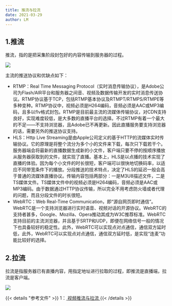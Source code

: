 ```yaml
---
title: 推流与拉流
date: 2021-03-29
author: LM
---
```


## 1.推流

推流，指的是把采集阶段封包好的内容传输到服务器的过程。

![](/images/drawingbed/img/202204291730234.png)

主流的推送协议和优缺点如下：

- RTMP：Real Time Messaging Protocol（实时消息传输协议），是Adobe公司为Flash/AIR平台和服务器之间音、视频及数据传输开发的实时消息传送协议。RTMP协议基于TCP，包括RTMP基本协议及RTMPT/RTMPS/RTMPE等多种变种。RTMP协议中，视频必须是H264编码，音频必须是AAC或MP3编码，且多以flv格式封包。RTMP是目前最主流的流媒体传输协议，对CDN支持良好，实现难度较低，是大多数的直播平台的选择。不过RTMP有着一个最大的不足——不支持浏览器，且Adobe已不再更新。因此直播服务要支持浏览器的话，需要另外的推送协议支持。
- HLS：Http Live Streaming是由Apple公司定义的基于HTTP的流媒体实时传输协议。它的原理是将整个流分为多个小的文件来下载，每次只下载若干个。服务器端会将最新的直播数据生成新的小文件，客户端只要不停的按顺序播放从服务器获取到的文件，就实现了直播。基本上，HLS是以点播的技术实现了直播的体验。因为每个小文件的时长很短，客户端可以很快地切换码率，以适应不同带宽条件下的播放。分段推送的技术特点，决定了HLS的延迟一般会高于普通的流媒体直播协议。传输内容包括两部分：一是M3U8描述文件，二是TS媒体文件。TS媒体文件中的视频必须是H264编码，音频必须是AAC或MP3编码。由于数据通过HTTP协议传输，所以完全不用考虑防火墙或者代理的问题，而且分段文件的时长很短。
- WebRTC：Web Real-Time Communication，即“源自网页即时通信”。WebRTC是一个支持浏览器进行实时语音、视频对话的开源协议。WebRTC的支持者甚多，Google、Mozilla、Opera推动其成为W3C推荐标准。WebRTC支持目前的主流浏览器，并且基于SRTP和UDP，即便在网络信号一般的情况下也具备较好的稳定性。此外，WebRTC可以实现点对点通信，通信双方延时低，此外，WebRTC可以实现点对点通信，通信双方延时低，是实现“连麦”功能比较好的选择。

## 2.拉流

拉流是指服务器已有直播内容，用指定地址进行拉取的过程，即推流是直播端，拉流是客户端。

![](/images/drawingbed/img/202204291730240.png)

{{< details "参考文件" >}} 
1：[ 视频推流与拉流 ](https://www.jianshu.com/p/7d0d452063d9)
{{< /details >}}